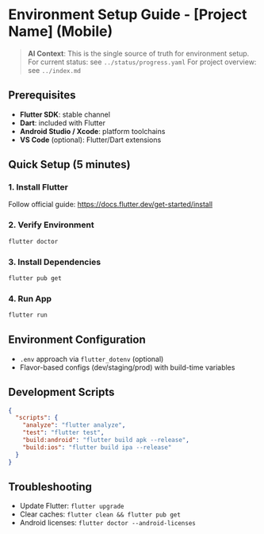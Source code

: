 # Environment Setup Guide - [Project Name] (Mobile)

> **AI Context**: This is the single source of truth for environment setup.
> For current status: see `../status/progress.yaml`
> For project overview: see `../index.md`

## Prerequisites

- **Flutter SDK**: stable channel
- **Dart**: included with Flutter
- **Android Studio / Xcode**: platform toolchains
- **VS Code** (optional): Flutter/Dart extensions

## Quick Setup (5 minutes)

### 1. Install Flutter
Follow official guide: https://docs.flutter.dev/get-started/install

### 2. Verify Environment
```bash
flutter doctor
```

### 3. Install Dependencies
```bash
flutter pub get
```

### 4. Run App
```bash
flutter run
```

## Environment Configuration

- `.env` approach via `flutter_dotenv` (optional)
- Flavor-based configs (dev/staging/prod) with build-time variables

## Development Scripts

```json
{
  "scripts": {
    "analyze": "flutter analyze",
    "test": "flutter test",
    "build:android": "flutter build apk --release",
    "build:ios": "flutter build ipa --release"
  }
}
```

## Troubleshooting

- Update Flutter: `flutter upgrade`
- Clear caches: `flutter clean && flutter pub get`
- Android licenses: `flutter doctor --android-licenses`
